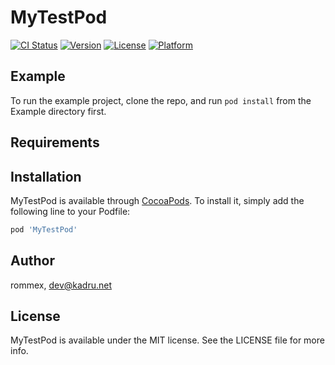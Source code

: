 # MyTestPod

[![CI Status](https://img.shields.io/travis/rommex/MyTestPod.svg?style=flat)](https://travis-ci.org/rommex/MyTestPod)
[![Version](https://img.shields.io/cocoapods/v/MyTestPod.svg?style=flat)](https://cocoapods.org/pods/MyTestPod)
[![License](https://img.shields.io/cocoapods/l/MyTestPod.svg?style=flat)](https://cocoapods.org/pods/MyTestPod)
[![Platform](https://img.shields.io/cocoapods/p/MyTestPod.svg?style=flat)](https://cocoapods.org/pods/MyTestPod)

## Example

To run the example project, clone the repo, and run `pod install` from the Example directory first.

## Requirements

## Installation

MyTestPod is available through [CocoaPods](https://cocoapods.org). To install
it, simply add the following line to your Podfile:

```ruby
pod 'MyTestPod'
```

## Author

rommex, dev@kadru.net

## License

MyTestPod is available under the MIT license. See the LICENSE file for more info.
